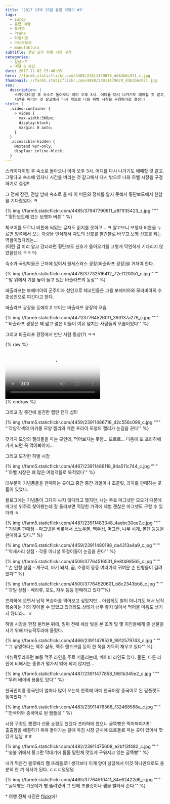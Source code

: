 ```yaml
---
title: '2017 13박 15일 유럽 여행기 ​#3'
tags:
  - Europ
  - 유럽 여행
  - 프라하
  - Praha
  - 하벨시장
  - 마뉴팍투라
  - manufaktura
subtitle: 첫날 오후 하벨 시장 구경
categories:
  - 일상노트
  - 여행 & 사진
date: 2017-11-02 23:46:05
hero: //farm5.staticflickr.com/4488/23911479078_dd63b6c971_c.jpg
thumbnail: //farm5.staticflickr.com/4488/23911479078_dd63b6c971.jpg
seo:
  description: |
    스카이다이빙 후 숙소로 돌아오니 이미 오후 3시. 어디를 다시 나가기도 애매할 것 같고, 그렇다고 숙소에 있자니
    시간을 버리는 것 같고해서 다시 밖으로 나와 하벨 시장을 구경하기로 결정!!
style: |
  .video-container {
    > video {
      max-width:360px;
      display:block;
      margin: 0 auto;
    }
  }
  .accessible-hidden {
    @extend %sr-only;
    display: inline-block;
  }
---
```



스카이다이빙 후 숙소로 돌아오니 이미 오후 3시. 어디를 다시 나가기도 애매할 것 같고, 그렇다고 숙소에
있자니 시간을 버리는 것 같고해서 다시 밖으로 나와 하벨 시장을 구경하기로 결정!!

그 전에 잠깐, 전날 밤에 숙소로 올 때 이 버튼의 정체를 알지 못해서 횡단보도에서 한참을 기다렸었다. ㅋ

<p>
  {% img //farm5.staticflickr.com/4485/37947790611_a8f1f35423_z.jpg "''" "'횡단보도에 있는 보행자 버튼'" %}
</p>

체코어를 모르니 버튼에 써있는 글자도 읽지를 못하고... ㅋ 알고보니 보행자 버튼을 누르면 양쪽에서 오는
차량을 인식해서 차도의 신호를 빨간불로 바꾸고 보행 신호를 켜는 역할이었다라는... <br>
(이런 걸 미리 알고 갔더라면 횡단보도 신호가 들어오기를 그렇게 막연하게 기다리지 않았을텐데 ㅋㅋㅋ)

숙소가 국립박물관 근처에 있어서 웬세스라스 광장(바츨라프 광장)을 거쳐야 한다.

<p>
  {% img //farm5.staticflickr.com/4478/37732516412_72ef1200b1_c.jpg "''" "'말 위에서 기를 높이 들고 있는 바츨라프의 동상'" %}
</p>

바츨라프는 보헤미아의 군주이자 성인으로 체코인들은 그를 보헤미아와 모라비아의 수호성인으로 여긴다고 한다.

바츨라프 광장을 등에지고 보이는 바츨라프 광장의 모습.

<p>
  {% img //farm5.staticflickr.com/4471/37764526011_393137a279_c.jpg "''" "'바츨라프 광장은 꽤 넓고 많은 이들이 여유 넘치는 사람들의 모습이었다'" %}
</p>

그리고 바츨라프 광장에서 만난 사람 동상(?) ㅋㅋ

{% raw %}
<div class="video-container">
  <video src="//www.flickr.com/photos/mulder21c/37811517451/play/site/02a3e2633e/"
          poster="//farm5.staticflickr.com/4478/37811517451_02a3e2633e_z.jpg"
          preload="metadata"
          controls
          controlsList="nodownload">
    <a href="https://www.flickr.com/photos/mulder21c/37811517451/in/album-72157687204640621/">
      <img src="https://farm5.staticflickr.com/4478/37811517451_02a3e2633e_z.jpg" alt="플리커에서 영상 재생">
    </a>
  </video>
</div>
{% endraw %}

그리고 길 중간에 발견한 캡틴 캔디 샵!!!

<p>
  {% img //farm5.staticflickr.com/4459/23911486718_d2c556c099_c.jpg "''" "'각양각색의 마카롱 모양 젤리와 계란 프라이 모양의 젤리가 눈길을 끈다'" %}
</p>

갖가지 모양의 젤리들을 파는 곳인데, 먹어보지는 못함... 또르르... 다음에 또 프라하에 가게 되면 꼭
먹어봐야지...

그리고 도착한 하벨 시장

<p>
  {% img //farm5.staticflickr.com/4467/23911486118_84a511c744_c.jpg "''" "'하벨 시장은 꽤 많은 여행객들로 북적였다'" %}
</p>

대부분이 기념품들을 판매하는 곳이고 중간 중간 과일이나 초콜릿, 과자를 판매하는 곳들이 있었다.

블로그에는 기념품이 그다지 싸지 않다라고 했지만, 나는 주로 마그넷만 모으기 때문에 마그넷 위주로
찾아봤는데 잘 둘러보면 적당한 가격에 제법 괜찮은 마그넷도 구할 수 있더라 ㅎ

<p>
  {% img //farm5.staticflickr.com/4487/23911483048_4aebc30ee7_c.jpg "''" "'기념품 판매점 - 마그넷을 비롯해서 스노우볼, 맥주컵, 머그잔, 나무 시계, 볼펜 등등을 판매하고 있다.'" %}
</p>

<p>
  {% img //farm5.staticflickr.com/4459/23911480198_da4313a4a9_c.jpg "''" "'악세사리 상점 - 각종 이니셜 목걸이들이 눈길을 끈다'" %}
</p>

<p>
  {% img //farm5.staticflickr.com/4509/37764516531_9e8f498565_c.jpg "''" "'손 인형 상점 - 개구리, 아기 돼지, 곰, 호랑이 등등 여러가지 귀여운 손 인형들이 걸려있다'" %}
</p>

<p>
  {% img //farm5.staticflickr.com/4500/37764520601_b8c2343bb8_c.jpg "''" "'과일 상점 - 베리류, 포도, 자두 등등 판매하고 있다'"%}
</p>

프라하에 오면서 납작 복숭아를 먹어보고 싶었지만... 아쉽게도 철이 아니기도 해서 납작 복숭아는 거의
찾아볼 수 없었고 있더라도 상태가 너무 좋지 않아서 먹어볼 마음도 생기지 않더라... ㅠ

하벨 시장을 한참 둘러본 뒤에, 얼마 전에 세상 빛을 본 조카 및 몇 지인들에게 줄 선물을 사기 위해
마뉴팍투라에 들렀다.

<p>
  {% img //farm5.staticflickr.com/4466/23911478528_9912579743_c.jpg "''" "'그 유명하다는 맥주 샴푸, 맥주 핸드크림 등이 한 쪽을 가득히 채우고 있다'" %}
</p>

마뉴팍투라하면 보통 맥주 라인을 주로 떠올리는데, 베이비 라인도 있다. 물론, 다른 라인에 비해서는
종류가 몇가지 밖에 되지 않지만...

<p>
  {% img //farm5.staticflickr.com/4487/23911477858_1661b345e2_c.jpg "''" "'무려 베이비 용품도 있다'" %}
</p>

한국인이랑 중국인이 얼마나 많이 오는지 한쪽에 아예 한국어랑 중국어로 된 팜플렛도 놓여있다 ㅋ

<p>
  {% img //farm5.staticflickr.com/4483/23911476568_f32468588a_c.jpg "''" "'한국어와 중국어로 된 팜플렛'" %}
</p>

시장 구경도 했겠다 선물 쇼핑도 했겠다 프라하에 왔으니 굴뚝빵은 먹어봐야지!!! <br>
출출함을 해결하기 위해 돌아가는 길에 마침 시장 근처에 뜨르들르 파는 곳이 있어서 맛있게 냠냠 ㅎㅎ

<p>
  {% img //farm5.staticflickr.com/4482/23911475608_e2bf13f482_c.jpg "''" "'숯불 위에서 동그란 막대기에 돌돌 말린채 맛있게 구워지고 있는 굴뚝빵'" %}
</p>

내가 먹은건 블루붸리 쨈 뜨레들로!! 생각보다 이게 양이 상당해서 이것 하나만으로도 충분히 한 끼 식사가
된다. <span aria-hidden="true">ㄷㄷㄷ</span><span class="accessible-hidden">덜덜덜</span>

<p>
  {% img //farm5.staticflickr.com/4465/37764510411_84e62422d6_c.jpg "''" "'굴뚝빵은 가운데가 뻥 뚫려있어 그 안에 초콜릿이나 잼을 발라서 준다.'" %}
</p>

&ast; 여행 전체 사진은 [flickr](https://www.flickr.com/photos/mulder21c/albums/72157687204640621)에!